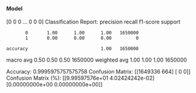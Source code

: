 #### Model
[0 0 0 ... 0 0 0]
Classification Report:
              precision    recall  f1-score   support

           0       1.00      1.00      1.00   1650000
           1       0.00      0.00      0.00         0

    accuracy                           1.00   1650000
   macro avg       0.50      0.50      0.50   1650000
weighted avg       1.00      1.00      1.00   1650000

Accuracy: 0.9995975757575758
Confusion Matrix:
[[1649336     664]
 [      0       0]]
Confusion Matrix (%):
[[9.99597576e+01 4.02424242e-02]
 [0.00000000e+00 0.00000000e+00]]
